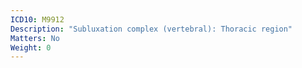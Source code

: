 ```yaml
---
ICD10: M9912
Description: "Subluxation complex (vertebral): Thoracic region"
Matters: No
Weight: 0
---
```


